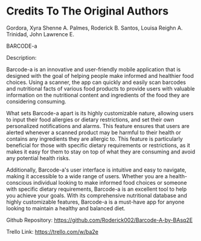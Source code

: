# Credits To The Original Authors

Gordora, Xyra Shenne A.
Palmes, Roderick B. 
Santos, Louisa Reighn A.
Trinidad, John Lawrence E.

BARCODE-a

Description:

Barcode-a is an innovative and user-friendly mobile application that is designed with the goal of helping people make informed and healthier food choices. Using a scanner, the app can quickly and easily scan barcodes and nutritional facts of various food products to provide users with valuable information on the nutritional content and ingredients of the food they are considering consuming.

What sets Barcode-a apart is its highly customizable nature, allowing users to input their food allergies or dietary restrictions, and set their own personalized notifications and alarms. This feature ensures that users are alerted whenever a scanned product may be harmful to their health or contains any ingredients they are allergic to. This feature is particularly beneficial for those with specific dietary requirements or restrictions, as it makes it easy for them to stay on top of what they are consuming and avoid any potential health risks.

Additionally, Barcode-a's user interface is intuitive and easy to navigate, making it accessible to a wide range of users. Whether you are a health-conscious individual looking to make informed food choices or someone with specific dietary requirements, Barcode-a is an excellent tool to help you achieve your goals. With its comprehensive nutritional database and highly customizable features, Barcode-a is a must-have app for anyone looking to maintain a healthy and balanced diet.


Github Repository:
https://github.com/Roderick002/Barcode-A-by-BAsq2E


Trello Link:
https://trello.com/w/ba2e
